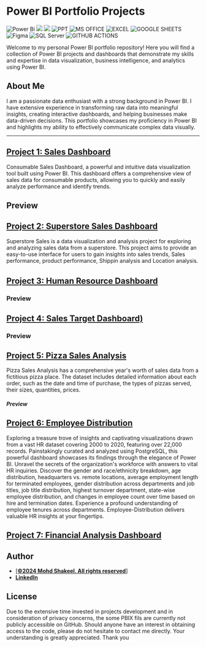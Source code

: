 # Power BI Portfolio Projects
![Power Bi](https://img.shields.io/badge/power_bi-F2C811?style=for-the-badge&logo=powerbi&logoColor=black)
![](https://img.shields.io/badge/MySQL-00000F?style=for-the-badge&logo=mysql&logoColor=white)
![](https://img.shields.io/badge/Tableau-E97627?style=for-the-badge&logo=Tableau&logoColor=white)
![PPT](https://img.shields.io/badge/Microsoft_PowerPoint-B7472A?style=for-the-badge&logo=microsoft-powerpoint&logoColor=white)
![MS OFFICE](https://img.shields.io/badge/Microsoft_Office-D83B01?style=for-the-badge&logo=microsoft-office&logoColor=white)
![EXCEL](https://img.shields.io/badge/Microsoft_Excel-217346?style=for-the-badge&logo=microsoft-excel&logoColor=white)
![GOOGLE SHEETS](https://img.shields.io/badge/Google%20Sheets-34A853?style=for-the-badge&logo=google-sheets&logoColor=white)
![Figma](https://img.shields.io/badge/Figma-F24E1E?style=for-the-badge&logo=figma&logoColor=white)
![SQL Server](https://img.shields.io/badge/Microsoft_SQL_Server-CC2927?style=for-the-badge&logo=microsoft-sql-server&logoColor=white)
![GITHUB ACTIONS](https://img.shields.io/badge/Github%20Actions-282a2e?style=for-the-badge&logo=githubactions&logoColor=367cfe)




Welcome to my personal Power BI portfolio repository! Here you will find a collection of Power BI projects and dashboards that demonstrate my skills and expertise in data visualization, business intelligence, and analytics using Power BI.

## About Me
I am a passionate data enthusiast with a strong background in Power BI. I have extensive experience in transforming raw data into meaningful insights, creating interactive dashboards, and helping businesses make data-driven decisions. This portfolio showcases my proficiency in Power BI and highlights my ability to effectively communicate complex data visually.

---
## [Project 1: Sales Dashboard]()

Consumable Sales Dashboard, a powerful and intuitive data visualization tool built using Power BI. This dashboard offers a comprehensive view of sales data for consumable products, allowing you to quickly and easily analyze performance and identify trends.
## Preview


## [Project 2: Superstore Sales Dashboard]()

Superstore Sales is a data visualization and analysis project for exploring and analyzing sales data from a superstore. This project aims to provide an easy-to-use interface for users to gain insights into sales trends, Sales performance, product performance, Shippin analysis and Location analysis. 
######




## [Project 3: Human Resource Dashboard]()

### Preview



## [Project 4: Sales Target Dashboard)]()

### Preview



## [Project 5: Pizza Sales Analysis]()

Pizza Sales Analysis has a comprehensive year's worth of sales data from a fictitious pizza place. The dataset includes detailed information about each order, such as the date and time of purchase, the types of pizzas served, their sizes, quantities, prices.
##### Preview


## [Project 6: Employee Distribution]()

Exploring a treasure trove of insights and captivating visualizations drawn from a vast HR dataset covering 2000 to 2020, featuring over 22,000 records. Painstakingly curated and analyzed using PostgreSQL, this powerful dashboard showcases its findings through the elegance of Power BI. Unravel the secrets of the organization's workforce with answers to vital HR inquiries. Discover the gender and race/ethnicity breakdown, age distribution, headquarters vs. remote locations, average employment length for terminated employees, gender distribution across departments and job titles, job title distribution, highest turnover department, state-wise employee distribution, and changes in employee count over time based on hire and termination dates. Experience a profound understanding of employee tenures across departments. Employee-Distribution delivers valuable HR insights at your fingertips.



## [Project 7: Financial Analysis Dashboard]()




## Author
- [<ins><b>©2024 Mohd Shakeel. All rights reserved</b></ins>]
- <b>[LinkedIn](https://www.linkedin.com/in/mohammad-shakeel-02706729)</b>

  
## License
Due to the extensive time invested in projects development and in consideration of privacy concerns, the some PBIX fils are currently not publicly accessible on GitHub. Should anyone have an interest in obtaining access to the code, please do not hesitate to contact me directly. Your understanding is greatly appreciated. Thank you

 
 

